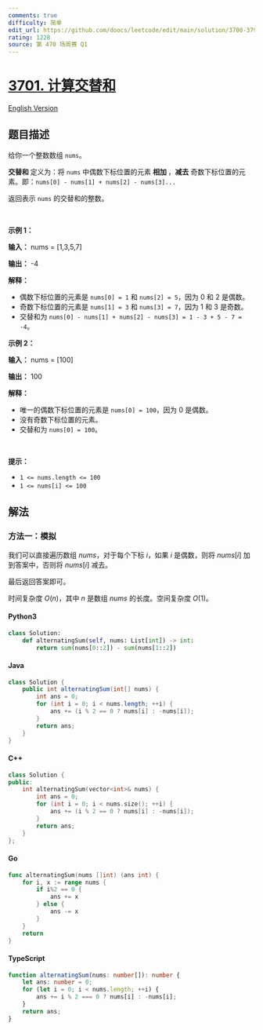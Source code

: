 ```yaml
---
comments: true
difficulty: 简单
edit_url: https://github.com/doocs/leetcode/edit/main/solution/3700-3799/3701.Compute%20Alternating%20Sum/README.md
rating: 1228
source: 第 470 场周赛 Q1
---
```


<!-- problem:start -->

# [3701. 计算交替和](https://leetcode.cn/problems/compute-alternating-sum)

[English Version](/solution/3700-3799/3701.Compute%20Alternating%20Sum/README_EN.md)

## 题目描述

<!-- description:start -->

<p>给你一个整数数组 <code>nums</code>。</p>

<p><strong>交替和&nbsp;</strong>定义为：将 <code>nums</code> 中偶数下标位置的元素&nbsp;<strong>相加&nbsp;</strong>，<strong>减去</strong> 奇数下标位置的元素。即：<code>nums[0] - nums[1] + nums[2] - nums[3]...</code></p>

<p>返回表示 <code>nums</code> 的交替和的整数。</p>

<p>&nbsp;</p>

<p><strong class="example">示例 1：</strong></p>

<div class="example-block">
<p><strong>输入：</strong> <span class="example-io">nums = [1,3,5,7]</span></p>

<p><strong>输出：</strong> <span class="example-io">-4</span></p>

<p><strong>解释：</strong></p>

<ul>
	<li>偶数下标位置的元素是 <code>nums[0] = 1</code> 和 <code>nums[2] = 5</code>，因为 0 和 2 是偶数。</li>
	<li>奇数下标位置的元素是 <code>nums[1] = 3</code> 和 <code>nums[3] = 7</code>，因为 1 和 3 是奇数。</li>
	<li>交替和为 <code>nums[0] - nums[1] + nums[2] - nums[3] = 1 - 3 + 5 - 7 = -4</code>。</li>
</ul>
</div>

<p><strong class="example">示例 2：</strong></p>

<div class="example-block">
<p><strong>输入：</strong> <span class="example-io">nums = [100]</span></p>

<p><strong>输出：</strong> <span class="example-io">100</span></p>

<p><strong>解释：</strong></p>

<ul>
	<li>唯一的偶数下标位置的元素是 <code>nums[0] = 100</code>，因为 0 是偶数。</li>
	<li>没有奇数下标位置的元素。</li>
	<li>交替和为 <code>nums[0] = 100</code>。</li>
</ul>
</div>

<p>&nbsp;</p>

<p><strong>提示：</strong></p>

<ul>
	<li><code>1 &lt;= nums.length &lt;= 100</code></li>
	<li><code>1 &lt;= nums[i] &lt;= 100</code></li>
</ul>

<!-- description:end -->

## 解法

<!-- solution:start -->

### 方法一：模拟

我们可以直接遍历数组 $\textit{nums}$，对于每个下标 $i$，如果 $i$ 是偶数，则将 $\textit{nums}[i]$ 加到答案中，否则将 $\textit{nums}[i]$ 减去。

最后返回答案即可。

时间复杂度 $O(n)$，其中 $n$ 是数组 $\textit{nums}$ 的长度。空间复杂度 $O(1)$。

<!-- tabs:start -->

#### Python3

```python
class Solution:
    def alternatingSum(self, nums: List[int]) -> int:
        return sum(nums[0::2]) - sum(nums[1::2])
```

#### Java

```java
class Solution {
    public int alternatingSum(int[] nums) {
        int ans = 0;
        for (int i = 0; i < nums.length; ++i) {
            ans += (i % 2 == 0 ? nums[i] : -nums[i]);
        }
        return ans;
    }
}
```

#### C++

```cpp
class Solution {
public:
    int alternatingSum(vector<int>& nums) {
        int ans = 0;
        for (int i = 0; i < nums.size(); ++i) {
            ans += (i % 2 == 0 ? nums[i] : -nums[i]);
        }
        return ans;
    }
};
```

#### Go

```go
func alternatingSum(nums []int) (ans int) {
	for i, x := range nums {
		if i%2 == 0 {
			ans += x
		} else {
			ans -= x
		}
	}
	return
}
```

#### TypeScript

```ts
function alternatingSum(nums: number[]): number {
    let ans: number = 0;
    for (let i = 0; i < nums.length; ++i) {
        ans += i % 2 === 0 ? nums[i] : -nums[i];
    }
    return ans;
}
```

<!-- tabs:end -->

<!-- solution:end -->

<!-- problem:end -->
